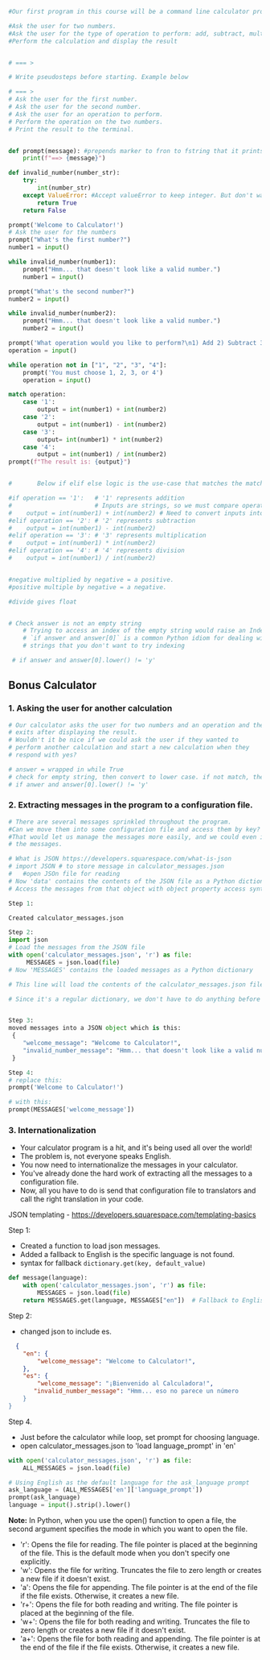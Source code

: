 ```python
#Our first program in this course will be a command line calculator program that will:

#Ask the user for two numbers.
#Ask the user for the type of operation to perform: add, subtract, multiply or divide.
#Perform the calculation and display the result


# === >

# Write pseudosteps before starting. Example below

# === >
# Ask the user for the first number.
# Ask the user for the second number.
# Ask the user for an operation to perform.
# Perform the operation on the two numbers.
# Print the result to the terminal.


def prompt(message): #prepends marker to fron to fstring that it prints.
    print(f"==> {message}")

def invalid_number(number_str):
    try:
        int(number_str)
    except ValueError: #Accept valueError to keep integer. But don't want others.
        return True
    return False

prompt('Welcome to Calculator!')
# Ask the user for the numbers
prompt("What's the first number?")
number1 = input()

while invalid_number(number1):
    prompt("Hmm... that doesn't look like a valid number.")
    number1 = input()

prompt("What's the second number?")
number2 = input()

while invalid_number(number2):
    prompt("Hmm... that doesn't look like a valid number.")
    number2 = input()

prompt('What operation would you like to perform?\n1) Add 2) Subtract 3) Multiply 4) Divide') # hacve 2 options. Line continuation backslash at end of line, or triple qotes. I changed this to triple quote to define multi-line string and shorten for pylint
operation = input()

while operation not in ["1", "2", "3", "4"]:
    prompt('You must choose 1, 2, 3, or 4')
    operation = input()

match operation:
    case '1':
        output = int(number1) + int(number2)
    case '2':
        output = int(number1) - int(number2)
    case '3':
        output= int(number1) * int(number2)
    case '4':
        output = int(number1) / int(number2)
prompt(f"The result is: {output}")


#       Below if elif else logic is the use-case that matches the match case statement was designed to use.

#if operation == '1':   # '1' represents addition
#                       # Inputs are strings, so we must compare operation variable with string '1'. Number version won't evaluate as True
#    output = int(number1) + int(number2) # Need to convert inputs into integer before adding.
#elif operation == '2': # '2' represents subtraction
#    output = int(number1) - int(number2)
#elif operation == '3': # '3' represents multiplication
#    output = int(number1) * int(number2)
#elif operation == '4': # '4' represents division
#    output = int(number1) / int(number2)


#negative multiplied by negative = a positive.
#positive multiple by negative = a negative.

#divide gives float


# Check answer is not an empty string 
    # Trying to access an index of the empty string would raise an IndexError
    # `if answer and answer[0]` is a common Python idiom for dealing with empty 
    # strings that you don't want to try indexing

 # if answer and answer[0].lower() != 'y'
```
## Bonus Calculator 
### 1. Asking the user for another calculation
```python
# Our calculator asks the user for two numbers and an operation and then 
# exits after displaying the result. 
# Wouldn't it be nice if we could ask the user if they wanted to 
# perform another calculation and start a new calculation when they 
# respond with yes?

# answer = wrapped in while True
# check for empty string, then convert to lower case. if not match, then break.
# if anwer and answer[0].lower() != 'y'
```
### 2. Extracting messages in the program to a configuration file.
```python
# There are several messages sprinkled throughout the program. 
#Can we move them into some configuration file and access them by key? 
#That would let us manage the messages more easily, and we could even internationaliz
# the messages.

# What is JSON https://developers.squarespace.com/what-is-json
# import JSON # to store message in calculator_messages.json 
#   #open JSOn file for reading
# Now 'data' contains the contents of the JSON file as a Python dictionary or list
# Access the messages from that object with object property access syntax.

Step 1:

Created calculator_messages.json

Step 2:
import json
# Load the messages from the JSON file
with open('calculator_messages.json', 'r') as file:
     MESSAGES = json.load(file)
# Now 'MESSAGES' contains the loaded messages as a Python dictionary

# This line will load the contents of the calculator_messages.json file in the form of a dictionary and assign it to the MESSAGES constant. 

# Since it's a regular dictionary, we don't have to do anything before we use it. 


Step 3:
moved messages into a JSON object which is this:
 {
    "welcome_message": "Welcome to Calculator!",
    "invalid_number_message": "Hmm... that doesn't look like a valid number.",
 }

Step 4:
# replace this:
prompt('Welcome to Calculator!')

# with this:
prompt(MESSAGES['welcome_message'])
```
### 3. Internationalization
- Your calculator program is a hit, and it's being used all over the world! 
- The problem is, not everyone speaks English. 
- You now need to internationalize the messages in your calculator.
- You've already done the hard work of extracting all the messages to a configuration file. 
- Now, all you have to do is send that configuration file to translators and call the right translation in your code.

JSON templating - https://developers.squarespace.com/templating-basics

Step 1:
- Created a function to load json messages. 
- Added a fallback to English is the specific language is not found.
- syntax for fallback `dictionary.get(key, default_value)`
```python 
def message(language):
    with open('calculator_messages.json', 'r') as file:
        MESSAGES = json.load(file)
    return MESSAGES.get(language, MESSAGES["en"])  # Fallback to English if the specified language is not found
```
Step 2:
- changed json to include es.
```json
  {
    "en": {
        "welcome_message": "Welcome to Calculator!",
    },
    "es": {
        "welcome_message": "¡Bienvenido al Calculadora!",
       "invalid_number_message": "Hmm... eso no parece un número
    }
}
```
Step 4.
- Just before the calculator while loop, set prompt for choosing language. 
- open calculator_messages.json to 'load language_prompt' in 'en'
```python
with open('calculator_messages.json', 'r') as file:
    ALL_MESSAGES = json.load(file)

# Using English as the default language for the ask_language prompt
ask_language = (ALL_MESSAGES['en']['language_prompt'])
prompt(ask_language)
language = input().strip().lower()
```

**Note:**
In Python, when you use the open() function to open a file, the second argument specifies the mode in which you want to open the file. 

- 'r': Opens the file for reading. The file pointer is placed at the beginning of the file. This is the default mode when you don't specify one explicitly.
- 'w': Opens the file for writing. Truncates the file to zero length or creates a new file if it doesn't exist.
- 'a': Opens the file for appending. The file pointer is at the end of the file if the file exists. Otherwise, it creates a new file.
- 'r+': Opens the file for both reading and writing. The file pointer is placed at the beginning of the file.
- 'w+': Opens the file for both reading and writing. Truncates the file to zero length or creates a new file if it doesn't exist.
- 'a+': Opens the file for both reading and appending. The file pointer is at the end of the file if the file exists. Otherwise, it creates a new file.